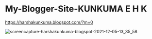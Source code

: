 # My-Blogger-Site-KUNKUMA E H K
https://harshakunkuma.blogspot.com/?m=0

![screencapture-harshakunkuma-blogspot-2021-12-05-13_35_58](https://user-images.githubusercontent.com/84613888/145031466-c365d8f3-1180-42f1-b936-87c16697436c.png)
